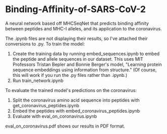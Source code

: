 # Binding-Affinity-of-SARS-CoV-2
A neural network based off MHCSeqNet that predicts binding affinity between peptides and MHC-I alleles, and its application to the coronavirus.

The .ipynb files are not displaying their results, so I've attached their conversions to .py. To train the model:
1. Create the training data by running embed_sequences.ipynb to embed the peptide and allele sequences in our dataset. This uses MIT Professors Tristan Bepler and Bonnie Berger's model, "Learning protein sequence embeddings using information from structure." (Of course, this will work if you run the .py files rather than .ipynb.)
2. Run train_network.ipynb

To evaluate the trained model's predictions on the coronavirus:
1. Split the coronavirus amino acid sequence into peptides with get_coronavirus_peptides.ipynb
2. Embed the peptides with embed_coronavirus_peptides.ipynb
3. Evaluate with eval_on_coronavirus.ipynb

eval_on_coronavirus.pdf shows our results in PDF format.
